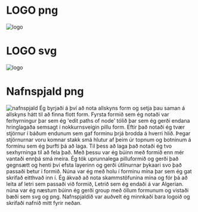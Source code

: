 # LOGO png
![logo](https://user-images.githubusercontent.com/100709486/158392257-78e76855-7833-45bb-add5-0187732ff896.png)
# LOGO svg
![logo](https://user-images.githubusercontent.com/100709486/158326393-04d7a566-d731-4439-a636-dd3329da8b2a.svg)
# Nafnspjald png
![nafnspjald](https://user-images.githubusercontent.com/100709486/158326424-c9426b62-72c9-422b-b390-6c7742561dff.png)
Ég byrjaði á því að nota allskyns form og setja þau saman á allskyns hátt til að finna flott form. Fyrsta formið sem ég notaði var ferhyrningur þar sem ég 'edit paths of node' tólið þar sem ég gerði endana hringlagaða semsagt í nokkurnsveigin pillu form. Eftir það notaði ég tvær stjörnur í báðum endunum sem gaf forminu þrjá brodda á hverri hlið. Þegar stjörnurnar voru komnar stakk smá hlutur af þeim úr topnum og botninum á forminu sem ég þurfti þá að laga. Til þess að laga það notaði ég tvo sexhyrninga til að fela það. Með þessu var ég búinn með formið enn mér vantaði ennþá smá meira. Ég tók uprunnalega pilluformið og gerði það gegnsætt og henti því efsta layerinn og gerði útlínurnar þykaari svo það passaði betur í formið. Núna var ég með holu í forminu mína þar sem ég gat skrifað eitthvað inn í. Ég ákvað að nota skammstöfunina mína og fór þá að leita af letri sem passaði við formið, Letrið sem ég endaði á var Algerian. núna var ég næstum búinn ég gerði group með öllum formunum og vistaði bæði sem svg og png. Nafnspjaldið var auðvelt ég minnkaði bara logoið og skrifaði nafnið mitt fyrir neðan.
